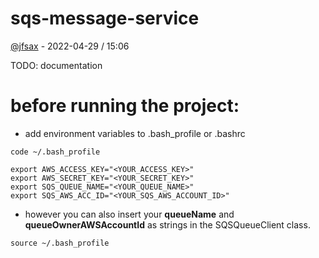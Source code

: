 # sqs-message-service

<a href="https://github.com/jfsax">@jfsax</a> - 2022-04-29 / 15:06

TODO: documentation

# before running the project:
- add environment variables to .bash_profile or .bashrc

```shell
code ~/.bash_profile
```

```
export AWS_ACCESS_KEY="<YOUR_ACCESS_KEY>"
export AWS_SECRET_KEY="<YOUR_SECRET_KEY>"
export SQS_QUEUE_NAME="<YOUR_QUEUE_NAME>"
export SQS_AWS_ACC_ID="<YOUR_SQS_AWS_ACCOUNT_ID>"
```

- however you can also insert your <b>queueName</b> and <b>queueOwnerAWSAccountId</b> as strings in the SQSQueueClient class.

```shell
source ~/.bash_profile
```
